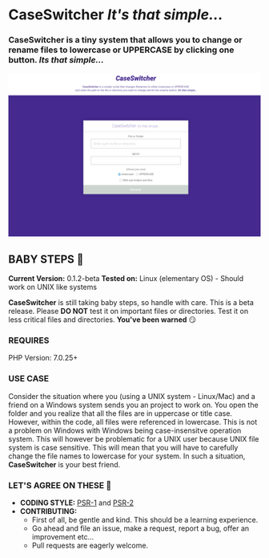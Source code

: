 # CaseSwitcher _It's that simple..._
### CaseSwitcher is a tiny system that allows you to change or rename files to lowercase or UPPERCASE by clicking one button. _Its that simple..._  

![Home Screen](./screenshots/1.png)

## BABY STEPS :baby:
**Current Version:** 0.1.2-beta
**Tested on:** Linux (elementary OS) - Should work on UNIX like systems

**CaseSwitcher** is still taking baby steps, so handle with care. This is a beta release. Please **DO NOT** test it on important files or directories. Test it on less critical files and directories.
**You've been warned** :smirk:

### REQUIRES
PHP Version: 7.0.25+

### USE CASE
Consider the situation where you (using a UNIX system - Linux/Mac) and a friend on a Windows system sends you an project to work on. You open the folder and you realize that all the files are in uppercase or title case. However, within the code, all files were referenced in lowercase. This is not a problem on Windows with Windows being case-insensitve operation system. This will however be problematic for a UNIX user because UNIX file system is case sensitive. This will mean that you will have to carefully change the file names to lowercase for your system. In such a situation, **CaseSwitcher** is your best friend.

### LET'S AGREE ON THESE :punch:
- **CODING STYLE:** [PSR-1](https://www.php-fig.org/psr/psr-1/) and [PSR-2](https://www.php-fig.org/psr/psr-2/)
- **CONTRIBUTING:**  
    - First of all, be gentle and kind. This should be a learning experience.
    - Go ahead and file an issue, make a request, report a bug, offer an improvement etc...
    - Pull requests are eagerly welcome.
